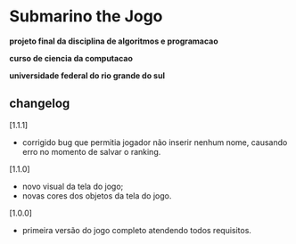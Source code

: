 # Submarino the Jogo

**projeto final da disciplina de algoritmos e programacao**

**curso de ciencia da computacao**

**universidade federal do rio grande do sul**

## changelog

[1.1.1]
- corrigido bug que permitia jogador não inserir nenhum nome, causando erro no momento de salvar o ranking.

[1.1.0]
- novo visual da tela do jogo;
- novas cores dos objetos da tela do jogo.

[1.0.0]
- primeira versão do jogo completo atendendo todos requisitos.
